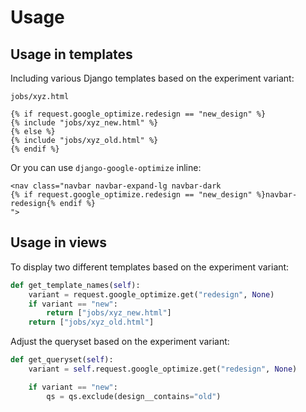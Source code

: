 # Usage

## Usage in templates

Including various Django templates based on the experiment variant:

`jobs/xyz.html`

```django
{% if request.google_optimize.redesign == "new_design" %}
{% include "jobs/xyz_new.html" %}
{% else %}
{% include "jobs/xyz_old.html" %}
{% endif %}
```

Or you can use `django-google-optimize` inline:

```django
<nav class="navbar navbar-expand-lg navbar-dark
{% if request.google_optimize.redesign == "new_design" %}navbar-redesign{% endif %}
">
```

## Usage in views

To display two different templates based on the experiment variant:

```python
def get_template_names(self):
    variant = request.google_optimize.get("redesign", None)
    if variant == "new":
        return ["jobs/xyz_new.html"]
    return ["jobs/xyz_old.html"]
```

Adjust the queryset based on the experiment variant:

```python
def get_queryset(self):
    variant = self.request.google_optimize.get("redesign", None)

    if variant == "new":
        qs = qs.exclude(design__contains="old")
```
